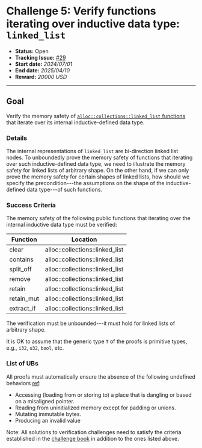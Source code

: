 # Challenge 5: Verify functions iterating over inductive data type: `linked_list`

- **Status:** Open
- **Tracking Issue:** [#29](https://github.com/model-checking/verify-rust-std/issues/29)
- **Start date:** *2024/07/01*
- **End date:** *2025/04/10*
- **Reward:** *20000 USD*

-------------------


## Goal

Verify the memory safety of [`alloc::collections::linked_list` functions](https://github.com/rust-lang/rust/blob/c290e9de32e8ba6a673ef125fde40eadd395d170/library/alloc/src/collections/linked_list.rs) that iterate over its internal inductive-defined data type.

### Details

The internal representations of `linked_list` are bi-direction linked list nodes. To unboundedly prove the memory safety of functions that iterating over such inductive-defined data type, we need to illustrate the memory safety for linked lists of arbitrary shape. On the other hand, if we can only prove the memory safety for certain shapes of linked lists, how should we specify the precondition---the assumptions on the shape of the inductive-defined data type---of such functions.  


### Success Criteria

The memory safety of the following public functions that iterating over the internal inductive data type must be verified:

| Function | Location |
|---------|---------|
|clear| alloc::collections::linked_list |
|contains| alloc::collections::linked_list |
|split_off| alloc::collections::linked_list |
|remove| alloc::collections::linked_list |
|retain| alloc::collections::linked_list |
|retain_mut| alloc::collections::linked_list |
|extract_if| alloc::collections::linked_list |


The verification must be unbounded---it must hold for linked lists of arbitrary shape.

It is OK to assume that the generic type `T` of the proofs is primitive types, e.g., `i32`, `u32`, `bool`, etc.

### List of UBs

All proofs must automatically ensure the absence of the following undefined behaviors [ref](https://github.com/rust-lang/reference/blob/142b2ed77d33f37a9973772bd95e6144ed9dce43/src/behavior-considered-undefined.md):

* Accessing (loading from or storing to) a place that is dangling or based on a misaligned pointer.
* Reading from uninitialized memory except for padding or unions.
* Mutating immutable bytes.
* Producing an invalid value


Note: All solutions to verification challenges need to satisfy the criteria established in the [challenge book](../general-rules.md)
in addition to the ones listed above.
